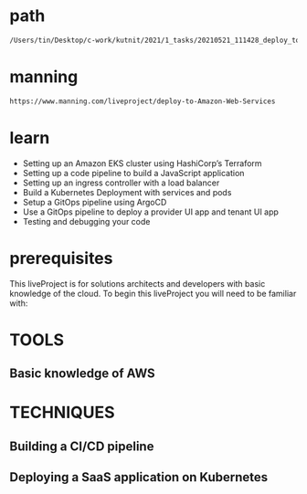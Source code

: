 # path
```sh
/Users/tin/Desktop/c-work/kutnit/2021/1_tasks/20210521_111428_deploy_to_amazon_web_services_manning
```

# manning
```sh
https://www.manning.com/liveproject/deploy-to-Amazon-Web-Services
```

# learn
* Setting up an Amazon EKS cluster using HashiCorp’s Terraform
* Setting up a code pipeline to build a JavaScript application
* Setting up an ingress controller with a load balancer
* Build a Kubernetes Deployment with services and pods
* Setup a GitOps pipeline using ArgoCD
* Use a GitOps pipeline to deploy a provider UI app and tenant UI app
* Testing and debugging your code

# prerequisites
This liveProject is for solutions architects and developers with basic knowledge of the cloud. To begin this liveProject you will need to be familiar with:

# TOOLS
## Basic knowledge of AWS
# TECHNIQUES
## Building a CI/CD pipeline
## Deploying a SaaS application on Kubernetes
